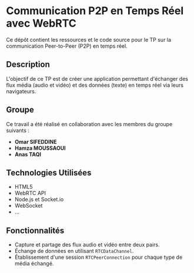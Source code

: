 # Communication P2P en Temps Réel avec WebRTC

Ce dépôt contient les ressources et le code source pour le TP sur la communication Peer-to-Peer (P2P) en temps réel.

## Description

L'objectif de ce TP est de créer une application permettant d'échanger des flux média (audio et vidéo) et des données (texte) en temps réel via leurs navigateurs.

## Groupe

Ce travail a été réalisé en collaboration avec les membres du groupe suivants :

- **Omar SIFEDDINE**
- **Hamza MOUSSAOUI**
- **Anas TAQI**

## Technologies Utilisées

- HTML5
- WebRTC API
- Node.js et Socket.io
- WebSocket
- ...

## Fonctionnalités

- Capture et partage des flux audio et vidéo entre deux pairs.
- Échange de données en utilisant `RTCDataChannel`.
- Établissement d'une session `RTCPeerConnection` pour chaque type de média échangé.
